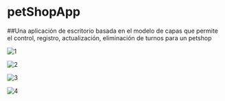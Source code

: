 # petShopApp

##Una aplicación de escritorio basada en el modelo de capas que permite el control, registro, actualización, eliminación de turnos para un petshop



![1](https://user-images.githubusercontent.com/99737640/196004230-7a5a4694-1345-480d-9fc8-523605741ea0.png)


![2](https://user-images.githubusercontent.com/99737640/196004231-628e53d4-2660-4ae9-a59a-e303b006d54d.png)


![3](https://user-images.githubusercontent.com/99737640/196004233-9f6b1620-8fbc-42e9-b678-0acc7e0b6efe.png)


![4](https://user-images.githubusercontent.com/99737640/196004240-7507095c-33f4-4d29-9725-1642e9a05d32.png)
